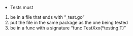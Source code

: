
* Tests must 
1. be in a file that ends with “_test.go”
1. put the file in the same package as the one being tested
1. be in a func with a signature “func TestXxx(*testing.T)” 